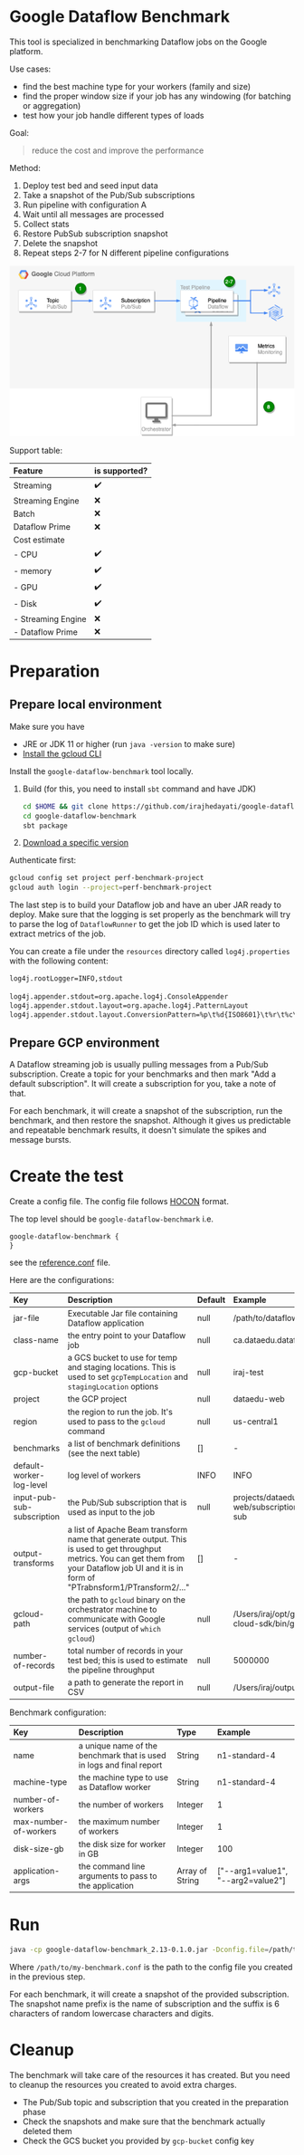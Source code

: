 # Google Dataflow Benchmark

This tool is specialized in benchmarking Dataflow jobs on the Google platform.

Use cases:
- find the best machine type for your workers (family and size)
- find the proper window size if your job has any windowing (for batching or aggregation)
- test how your job handle different types of loads

Goal: 

> reduce the cost and improve the performance

Method:

1. Deploy test bed and seed input data
2. Take a snapshot of the Pub/Sub subscriptions
3. Run pipeline with configuration A
4. Wait until all messages are processed
5. Collect stats
6. Restore PubSub subscription snapshot
7. Delete the snapshot
8. Repeat steps 2-7 for N different pipeline configurations

![Benchmark anatomy.png](Benchmark%20anatomy.png)

Support table:

| Feature            | is supported?      |
|:-------------------|:-------------------|
| Streaming          | :heavy_check_mark: |
| Streaming Engine   | :x:                |
| Batch              | :x:                |
| Dataflow Prime     | :x:                |
| Cost estimate      |                    |
| - CPU              | :heavy_check_mark: |
| - memory           | :heavy_check_mark: |
| - GPU              | :heavy_check_mark: |
| - Disk             | :heavy_check_mark: |
| - Streaming Engine | :x:                |
| - Dataflow Prime   | :x:                |

# Preparation

## Prepare local environment

Make sure you have 

- JRE or JDK 11 or higher (run `java -version` to make sure)
- [Install the gcloud CLI](https://cloud.google.com/sdk/docs/install)

Install the `google-dataflow-benchmark` tool locally. 

1. Build (for this, you need to install `sbt` command and have JDK)
    ```bash
    cd $HOME && git clone https://github.com/irajhedayati/google-dataflow-benchmark.git
    cd google-dataflow-benchmark
    sbt package
    ```
2. [Download a specific version](https://github.com/irajhedayati/google-dataflow-benchmark/releases)

Authenticate first:

```bash
gcloud config set project perf-benchmark-project
gcloud auth login --project=perf-benchmark-project
```

The last step is to build your Dataflow job and have an uber JAR ready to deploy.
Make sure that the logging is set properly as the benchmark will try to parse the log of `DataflowRunner` to get
the job ID which is used later to extract metrics of the job.

You can create a file under the `resources` directory called `log4j.properties` with the following content:

```
log4j.rootLogger=INFO,stdout

log4j.appender.stdout=org.apache.log4j.ConsoleAppender
log4j.appender.stdout.layout=org.apache.log4j.PatternLayout
log4j.appender.stdout.layout.ConversionPattern=%p\t%d{ISO8601}\t%r\t%c\t[%t]\t%m%n
```

## Prepare GCP environment

A Dataflow streaming job is usually pulling messages from a Pub/Sub subscription.
Create a topic for your benchmarks and then mark "Add a default subscription".
It will create a subscription for you, take a note of that.

For each benchmark, it will create a snapshot of the subscription, run the benchmark, and then restore the snapshot.
Although it gives us predictable and repeatable benchmark results, it doesn't simulate the spikes and message bursts.

# Create the test

Create a config file. The config file follows [HOCON](https://github.com/lightbend/config/blob/master/HOCON.md#hocon-human-optimized-config-object-notation) 
format.

The top level should be `google-dataflow-benchmark` i.e.

```
google-dataflow-benchmark {
}
```

see the [reference.conf](./src/main/resources/reference.conf) file.

Here are the configurations:

| Key                        | Description                                                                                                                                                                                       | Default | Example                                      |
|:---------------------------|:--------------------------------------------------------------------------------------------------------------------------------------------------------------------------------------------------|:--------|:---------------------------------------------|
| jar-file                   | Executable Jar file containing Dataflow application                                                                                                                                               | null    | /path/to/dataflow-job.jar                    |
| class-name                 | the entry point to your Dataflow job                                                                                                                                                              | null    | ca.dataedu.dataflow.Main                     |
| gcp-bucket                 | a GCS bucket to use for temp and staging locations. This is used to set `gcpTempLocation` and `stagingLocation` options                                                                           | null    | iraj-test                                    |
| project                    | the GCP project                                                                                                                                                                                   | null    | dataedu-web                                  |
| region                     | the region to run the job. It's used to pass to the `gcloud` command                                                                                                                              | null    | us-central1                                  |
| benchmarks                 | a list of benchmark definitions (see the next table)                                                                                                                                              | []      | -                                            |
| default-worker-log-level   | log level of workers                                                                                                                                                                              | INFO    | INFO                                         |
| input-pub-sub-subscription | the Pub/Sub subscription that is used as input to the job                                                                                                                                         | null    | projects/dataedu-web/subscriptions/input-sub |
| output-transforms          | a list of Apache Beam transform name that generate output. This is used to get throughput metrics. You can get them from your Dataflow job UI and it is in form of "PTrabnsform1/PTransform2/..." | []      | -                                            |
| gcloud-path                | the path to `gcloud` binary on the orchestrator machine to communicate with Google services (output of `which gcloud`)                                                                            | null    | /Users/iraj/opt/google-cloud-sdk/bin/gcloud  |
| number-of-records          | total number of records in your test bed; this is used to estimate the pipeline throughput                                                                                                        | null    | 5000000                                      |
| output-file                | a path to generate the report in CSV                                                                                                                                                              | null    | /Users/iraj/output.csv                       |

Benchmark configuration:

| Key                   | Description                                                          | Type            | Example                            |
|:----------------------|:---------------------------------------------------------------------|:----------------|:-----------------------------------|
| name                  | a unique name of the benchmark that is used in logs and final report | String          | n1-standard-4                      |
| machine-type          | the machine type to use as Dataflow worker                           | String          | n1-standard-4                      |
| number-of-workers     | the number of workers                                                | Integer         | 1                                  |
| max-number-of-workers | the maximum number of workers                                        | Integer         | 1                                  |
| disk-size-gb          | the disk size for worker in GB                                       | Integer         | 100                                |
| application-args      | the command line arguments to pass to the application                | Array of String | ["--arg1=value1", "--arg2=value2"] |


# Run

```bash
java -cp google-dataflow-benchmark_2.13-0.1.0.jar -Dconfig.file=/path/to/my-benchmark.conf
```

Where `/path/to/my-benchmark.conf` is the path to the config file you created in the previous step.

For each benchmark, it will create a snapshot of the provided subscription. The snapshot name prefix is
the name of subscription and the suffix is 6 characters of random lowercase characters and digits.

# Cleanup

The benchmark will take care of the resources it has created. But you need to cleanup the resources
you created to avoid extra charges.

- The Pub/Sub topic and subscription that you created in the preparation phase
- Check the snapshots and make sure that the benchmark actually deleted them
- Check the GCS bucket you provided by `gcp-bucket` config key
